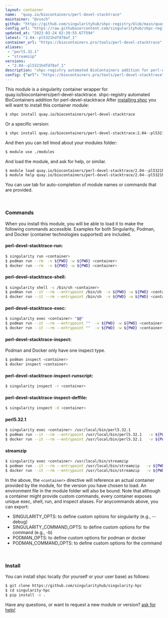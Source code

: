 ```yaml
---
layout: container
name:  "quay.io/biocontainers/perl-devel-stacktrace"
maintainer: "@vsoch"
github: "https://github.com/singularityhub/shpc-registry/blob/main/quay.io/biocontainers/perl-devel-stacktrace/container.yaml"
config_url: "https://raw.githubusercontent.com/singularityhub/shpc-registry/main/quay.io/biocontainers/perl-devel-stacktrace/container.yaml"
updated_at: "2023-03-24 02:39:55.677594"
latest: "2.04--pl5321hdfd78af_1"
container_url: "https://biocontainers.pro/tools/perl-devel-stacktrace"
aliases:
 - "perl5.32.1"
 - "streamzip"
versions:
 - "2.04--pl5321hdfd78af_1"
description: "shpc-registry automated BioContainers addition for perl-devel-stacktrace"
config: {"url": "https://biocontainers.pro/tools/perl-devel-stacktrace", "maintainer": "@vsoch", "description": "shpc-registry automated BioContainers addition for perl-devel-stacktrace", "latest": {"2.04--pl5321hdfd78af_1": "sha256:dbb5311b7ccdde9e053453b8b76c9ca513c6ee23b6114f5130d6624caa708bca"}, "tags": {"2.04--pl5321hdfd78af_1": "sha256:dbb5311b7ccdde9e053453b8b76c9ca513c6ee23b6114f5130d6624caa708bca"}, "docker": "quay.io/biocontainers/perl-devel-stacktrace", "aliases": {"perl5.32.1": "/usr/local/bin/perl5.32.1", "streamzip": "/usr/local/bin/streamzip"}}
---
```


This module is a singularity container wrapper for quay.io/biocontainers/perl-devel-stacktrace.
shpc-registry automated BioContainers addition for perl-devel-stacktrace
After [installing shpc](#install) you will want to install this container module:


```bash
$ shpc install quay.io/biocontainers/perl-devel-stacktrace
```

Or a specific version:

```bash
$ shpc install quay.io/biocontainers/perl-devel-stacktrace:2.04--pl5321hdfd78af_1
```

And then you can tell lmod about your modules folder:

```bash
$ module use ./modules
```

And load the module, and ask for help, or similar.

```bash
$ module load quay.io/biocontainers/perl-devel-stacktrace/2.04--pl5321hdfd78af_1
$ module help quay.io/biocontainers/perl-devel-stacktrace/2.04--pl5321hdfd78af_1
```

You can use tab for auto-completion of module names or commands that are provided.

<br>

### Commands

When you install this module, you will be able to load it to make the following commands accessible.
Examples for both Singularity, Podman, and Docker (container technologies supported) are included.

#### perl-devel-stacktrace-run:

```bash
$ singularity run <container>
$ podman run --rm  -v ${PWD} -w ${PWD} <container>
$ docker run --rm  -v ${PWD} -w ${PWD} <container>
```

#### perl-devel-stacktrace-shell:

```bash
$ singularity shell -s /bin/sh <container>
$ podman run --it --rm --entrypoint /bin/sh  -v ${PWD} -w ${PWD} <container>
$ docker run --it --rm --entrypoint /bin/sh  -v ${PWD} -w ${PWD} <container>
```

#### perl-devel-stacktrace-exec:

```bash
$ singularity exec <container> "$@"
$ podman run --it --rm --entrypoint ""  -v ${PWD} -w ${PWD} <container> "$@"
$ docker run --it --rm --entrypoint ""  -v ${PWD} -w ${PWD} <container> "$@"
```

#### perl-devel-stacktrace-inspect:

Podman and Docker only have one inspect type.

```bash
$ podman inspect <container>
$ docker inspect <container>
```

#### perl-devel-stacktrace-inspect-runscript:

```bash
$ singularity inspect -r <container>
```

#### perl-devel-stacktrace-inspect-deffile:

```bash
$ singularity inspect -d <container>
```


#### perl5.32.1

```bash
$ singularity exec <container> /usr/local/bin/perl5.32.1
$ podman run --it --rm --entrypoint /usr/local/bin/perl5.32.1   -v ${PWD} -w ${PWD} <container> -c " $@"
$ docker run --it --rm --entrypoint /usr/local/bin/perl5.32.1   -v ${PWD} -w ${PWD} <container> -c " $@"
```


#### streamzip

```bash
$ singularity exec <container> /usr/local/bin/streamzip
$ podman run --it --rm --entrypoint /usr/local/bin/streamzip   -v ${PWD} -w ${PWD} <container> -c " $@"
$ docker run --it --rm --entrypoint /usr/local/bin/streamzip   -v ${PWD} -w ${PWD} <container> -c " $@"
```



In the above, the `<container>` directive will reference an actual container provided
by the module, for the version you have chosen to load. An environment file in the
module folder will also be bound. Note that although a container
might provide custom commands, every container exposes unique exec, shell, run, and
inspect aliases. For anycommands above, you can export:

 - SINGULARITY_OPTS: to define custom options for singularity (e.g., --debug)
 - SINGULARITY_COMMAND_OPTS: to define custom options for the command (e.g., -b)
 - PODMAN_OPTS: to define custom options for podman or docker
 - PODMAN_COMMAND_OPTS: to define custom options for the command

<br>

### Install

You can install shpc locally (for yourself or your user base) as follows:

```bash
$ git clone https://github.com/singularityhub/singularity-hpc
$ cd singularity-hpc
$ pip install -e .
```

Have any questions, or want to request a new module or version? [ask for help!](https://github.com/singularityhub/singularity-hpc/issues)
